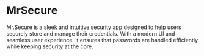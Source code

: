 # MrSecure
Mr.Secure is a sleek and intuitive security app designed to help users securely store and manage their credentials. With a modern UI and seamless user experience, it ensures that passwords are handled efficiently while keeping security at the core.
